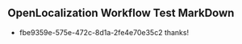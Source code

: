 ## OpenLocalization Workflow Test MarkDown
* fbe9359e-575e-472c-8d1a-2fe4e70e35c2 thanks!

<!--HONumber=Aug16_HO5-->


